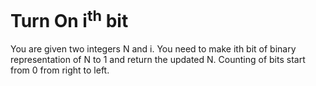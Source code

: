 # Turn On i<sup>th</sup> bit
You are given two integers N and i. You need to make ith bit of binary representation of N to 1 and return the updated N.
Counting of bits start from 0 from right to left.